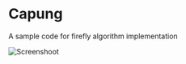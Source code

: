 # Capung
A sample code for firefly algorithm implementation

![Screenshoot](https://raw.githubusercontent.com/fachrur/Capung/master/img_1.png)
